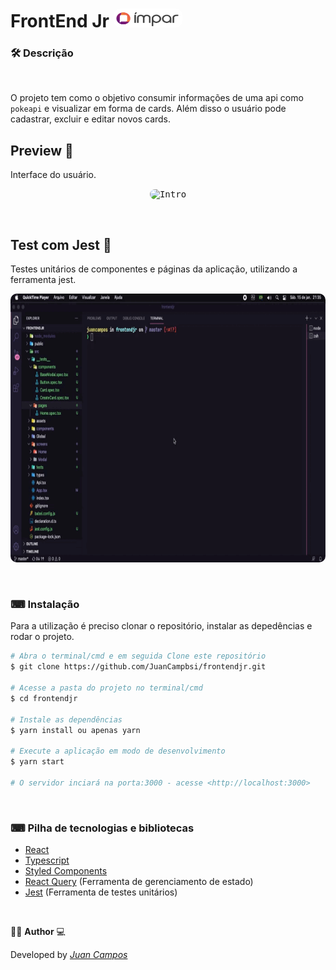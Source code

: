 <p align="center">
<h1>
 FrontEnd Jr 
 <img width="110" style="border-radius: 10px" height="30" src="https://github.com/JuanCampbsi/frontendjr/blob/02d23696b4eba860c1c633b359351911e6c11c80/src/assets/Impar_fivicon.png" alt="Intro"> 
</h1>
</p>

### 🛠  Descrição   

</br>

O projeto tem como o objetivo consumir informações de uma api como `pokeapi` e visualizar em forma de cards. Além disso o usuário pode cadastrar, excluir e editar novos cards.


## Preview 📱
Interface do usuário.
</br>

<p align="center">
  <kbd>
 <img width="800" style="border-radius: 10px" height="430" src="https://github.com/JuanCampbsi/frontendjr/blob/40e64ae040c647c2f8e843fa59a3f64862f4b8a8/src/assets/systempreview.gif" alt="Intro"> 
  </kbd>
  </br>
</p>

</br>

## Test com Jest 🧪
 Testes unitários de componentes e páginas da aplicação, utilizando a ferramenta jest.
 </br>
<p align="center">
  <kbd>
 <img width="800" style="border-radius: 10px" height="430" src="https://github.com/JuanCampbsi/frontendjr/blob/e6e9a6f6e3ec3ba8c528a916c97a1ee60cadd8e8/src/assets/testpreview.gif" alt="Intro"> 
  </kbd>
  </br>
</p>

</br>

### ⌨ Instalação
Para a utilização é preciso clonar o repositório, instalar as depedências e rodar o projeto.

```bash
# Abra o terminal/cmd e em seguida Clone este repositório
$ git clone https://github.com/JuanCampbsi/frontendjr.git

# Acesse a pasta do projeto no terminal/cmd
$ cd frontendjr

# Instale as dependências
$ yarn install ou apenas yarn

# Execute a aplicação em modo de desenvolvimento
$ yarn start

# O servidor inciará na porta:3000 - acesse <http://localhost:3000>

```

</br>

### ⌨ Pilha de tecnologias e bibliotecas

-   [React](https://github.com/facebook/react)
-   [Typescript](https://www.typescriptlang.org/)
-   [Styled Components](https://www.styled-components.com/) 
-   [React Query](https://react-query.tanstack.com/reference/QueryClient) (Ferramenta de gerenciamento de estado)
-   [Jest](https://jestjs.io/pt-BR/docs/tutorial-react) (Ferramenta de testes unitários)

</br>

👨‍💻 **Author** 💻

Developed by [_Juan Campos_](https://www.linkedin.com/in/juancampos-ferreira/)

